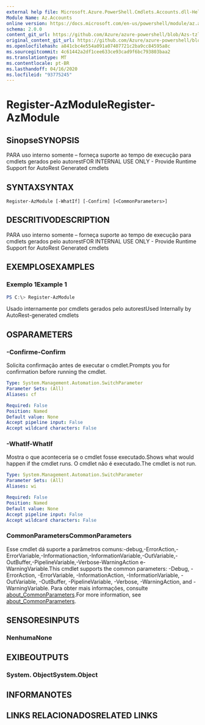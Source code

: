 ```yaml
---
external help file: Microsoft.Azure.PowerShell.Cmdlets.Accounts.dll-Help.xml
Module Name: Az.Accounts
online version: https://docs.microsoft.com/en-us/powershell/module/az.accounts/register-azmodule
schema: 2.0.0
content_git_url: https://github.com/Azure/azure-powershell/blob/Azs-tzl/src/Accounts/Accounts/help/Register-AzModule.md
original_content_git_url: https://github.com/Azure/azure-powershell/blob/Azs-tzl/src/Accounts/Accounts/help/Register-AzModule.md
ms.openlocfilehash: a841cbc4e554a091a07407721c2ba9cc84595a8c
ms.sourcegitcommit: 4c61442a2df1cee633ce93cad9f6bc793803baa2
ms.translationtype: MT
ms.contentlocale: pt-BR
ms.lasthandoff: 04/16/2020
ms.locfileid: "93775245"
---
```

# <span data-ttu-id="4bbee-101">Register-AzModule</span><span class="sxs-lookup"><span data-stu-id="4bbee-101">Register-AzModule</span></span>

## <span data-ttu-id="4bbee-102">Sinopse</span><span class="sxs-lookup"><span data-stu-id="4bbee-102">SYNOPSIS</span></span>
<span data-ttu-id="4bbee-103">PARA uso interno somente – forneça suporte ao tempo de execução para cmdlets gerados pelo autorest</span><span class="sxs-lookup"><span data-stu-id="4bbee-103">FOR INTERNAL USE ONLY - Provide Runtime Support for AutoRest Generated cmdlets</span></span>

## <span data-ttu-id="4bbee-104">SYNTAX</span><span class="sxs-lookup"><span data-stu-id="4bbee-104">SYNTAX</span></span>

```
Register-AzModule [-WhatIf] [-Confirm] [<CommonParameters>]
```

## <span data-ttu-id="4bbee-105">DESCRITIVO</span><span class="sxs-lookup"><span data-stu-id="4bbee-105">DESCRIPTION</span></span>
<span data-ttu-id="4bbee-106">PARA uso interno somente – forneça suporte ao tempo de execução para cmdlets gerados pelo autorest</span><span class="sxs-lookup"><span data-stu-id="4bbee-106">FOR INTERNAL USE ONLY - Provide Runtime Support for AutoRest Generated cmdlets</span></span>

## <span data-ttu-id="4bbee-107">EXEMPLOS</span><span class="sxs-lookup"><span data-stu-id="4bbee-107">EXAMPLES</span></span>

### <span data-ttu-id="4bbee-108">Exemplo 1</span><span class="sxs-lookup"><span data-stu-id="4bbee-108">Example 1</span></span>
```powershell
PS C:\> Register-AzModule
```

<span data-ttu-id="4bbee-109">Usado internamente por cmdlets gerados pelo autorest</span><span class="sxs-lookup"><span data-stu-id="4bbee-109">Used Internally by AutoRest-generated cmdlets</span></span>

## <span data-ttu-id="4bbee-110">OS</span><span class="sxs-lookup"><span data-stu-id="4bbee-110">PARAMETERS</span></span>

### <span data-ttu-id="4bbee-111">-Confirme</span><span class="sxs-lookup"><span data-stu-id="4bbee-111">-Confirm</span></span>
<span data-ttu-id="4bbee-112">Solicita confirmação antes de executar o cmdlet.</span><span class="sxs-lookup"><span data-stu-id="4bbee-112">Prompts you for confirmation before running the cmdlet.</span></span>

```yaml
Type: System.Management.Automation.SwitchParameter
Parameter Sets: (All)
Aliases: cf

Required: False
Position: Named
Default value: None
Accept pipeline input: False
Accept wildcard characters: False
```

### <span data-ttu-id="4bbee-113">-WhatIf</span><span class="sxs-lookup"><span data-stu-id="4bbee-113">-WhatIf</span></span>
<span data-ttu-id="4bbee-114">Mostra o que aconteceria se o cmdlet fosse executado.</span><span class="sxs-lookup"><span data-stu-id="4bbee-114">Shows what would happen if the cmdlet runs.</span></span> <span data-ttu-id="4bbee-115">O cmdlet não é executado.</span><span class="sxs-lookup"><span data-stu-id="4bbee-115">The cmdlet is not run.</span></span>

```yaml
Type: System.Management.Automation.SwitchParameter
Parameter Sets: (All)
Aliases: wi

Required: False
Position: Named
Default value: None
Accept pipeline input: False
Accept wildcard characters: False
```

### <span data-ttu-id="4bbee-116">CommonParameters</span><span class="sxs-lookup"><span data-stu-id="4bbee-116">CommonParameters</span></span>
<span data-ttu-id="4bbee-117">Esse cmdlet dá suporte a parâmetros comuns:-debug,-ErrorAction,-ErrorVariable,-Informationaction,-InformationVariable,-OutVariable,-OutBuffer,-PipelineVariable,-Verbose-WarningAction e-WarningVariable.</span><span class="sxs-lookup"><span data-stu-id="4bbee-117">This cmdlet supports the common parameters: -Debug, -ErrorAction, -ErrorVariable, -InformationAction, -InformationVariable, -OutVariable, -OutBuffer, -PipelineVariable, -Verbose, -WarningAction, and -WarningVariable.</span></span> <span data-ttu-id="4bbee-118">Para obter mais informações, consulte [about_CommonParameters](http://go.microsoft.com/fwlink/?LinkID=113216).</span><span class="sxs-lookup"><span data-stu-id="4bbee-118">For more information, see [about_CommonParameters](http://go.microsoft.com/fwlink/?LinkID=113216).</span></span>

## <span data-ttu-id="4bbee-119">SENSORES</span><span class="sxs-lookup"><span data-stu-id="4bbee-119">INPUTS</span></span>

### <span data-ttu-id="4bbee-120">Nenhuma</span><span class="sxs-lookup"><span data-stu-id="4bbee-120">None</span></span>

## <span data-ttu-id="4bbee-121">EXIBE</span><span class="sxs-lookup"><span data-stu-id="4bbee-121">OUTPUTS</span></span>

### <span data-ttu-id="4bbee-122">System. Object</span><span class="sxs-lookup"><span data-stu-id="4bbee-122">System.Object</span></span>
## <span data-ttu-id="4bbee-123">INFORMA</span><span class="sxs-lookup"><span data-stu-id="4bbee-123">NOTES</span></span>

## <span data-ttu-id="4bbee-124">LINKS RELACIONADOS</span><span class="sxs-lookup"><span data-stu-id="4bbee-124">RELATED LINKS</span></span>
